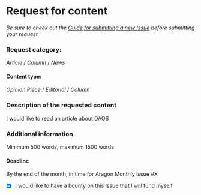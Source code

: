 # Request for content

_Be sure to check out the [Guide for submitting a new Issue](coming_soon) before submitting your request_

### Request category:
_Article_ / _Column_ / _News_

#### Content type:
_Opinion Piece_ / _Editorial_ / _Column_

### Description of the requested content
I would like to read an article about DAOS

### Additional information
Minimum 500 words, maximum 1500 words

#### Deadline
By the end of the month, in time for Aragon Monthly issue #X

- [x] I would like to have a bounty on this Issue that I will fund myself
